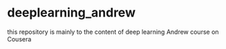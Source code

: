 # deeplearning_andrew
this repository is mainly to the content of deep learning Andrew course on Cousera
